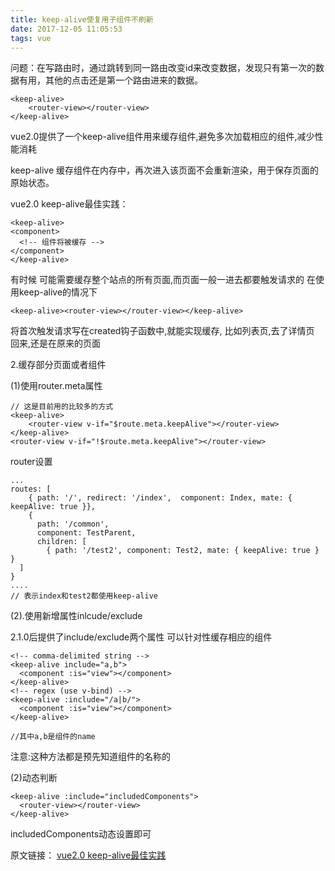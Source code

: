 ```yaml
---
title: keep-alive使复用子组件不刷新
date: 2017-12-05 11:05:53
tags: vue
---
```

问题：在写路由时，通过跳转到同一路由改变id来改变数据，发现只有第一次的数据有用，其他的点击还是第一个路由进来的数据。

	<keep-alive>
		<router-view></router-view>
	</keep-alive>
<!-- more -->

vue2.0提供了一个keep-alive组件用来缓存组件,避免多次加载相应的组件,减少性能消耗

keep-alive 缓存组件在内存中，再次进入该页面不会重新渲染，用于保存页面的原始状态。

vue2.0 keep-alive最佳实践：

	<keep-alive>
	<component>
	  <!-- 组件将被缓存 -->
	</component>
	</keep-alive>

有时候 可能需要缓存整个站点的所有页面,而页面一般一进去都要触发请求的
在使用keep-alive的情况下

	<keep-alive><router-view></router-view></keep-alive>

将首次触发请求写在created钩子函数中,就能实现缓存,
比如列表页,去了详情页 回来,还是在原来的页面

2.缓存部分页面或者组件

(1)使用router.meta属性

	// 这是目前用的比较多的方式
	<keep-alive>
	    <router-view v-if="$route.meta.keepAlive"></router-view>
	</keep-alive>
	<router-view v-if="!$route.meta.keepAlive"></router-view>

router设置

	... 
	routes: [
		{ path: '/', redirect: '/index',  component: Index, mate: { keepAlive: true }},
		{
		  path: '/common',
		  component: TestParent,
		  children: [
		    { path: '/test2', component: Test2, mate: { keepAlive: true } } 
	  ]
	}
	....
	// 表示index和test2都使用keep-alive

(2).使用新增属性inlcude/exclude

2.1.0后提供了include/exclude两个属性 可以针对性缓存相应的组件

	<!-- comma-delimited string -->
	<keep-alive include="a,b">
	  <component :is="view"></component>
	</keep-alive>
	<!-- regex (use v-bind) -->
	<keep-alive :include="/a|b/">
	  <component :is="view"></component>
	</keep-alive>
	
	//其中a,b是组件的name

注意:这种方法都是预先知道组件的名称的

(2)动态判断
	
	<keep-alive :include="includedComponents">
	  <router-view></router-view>
	</keep-alive>

includedComponents动态设置即可

原文链接：  [vue2.0 keep-alive最佳实践](http://blog.csdn.net/qq_32786873/article/details/71173576) 